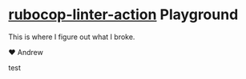 # [rubocop-linter-action](https://github.com/andrewmcodes/rubocop-linter-action) Playground

This is where I figure out what I broke.

❤️ Andrew

test
